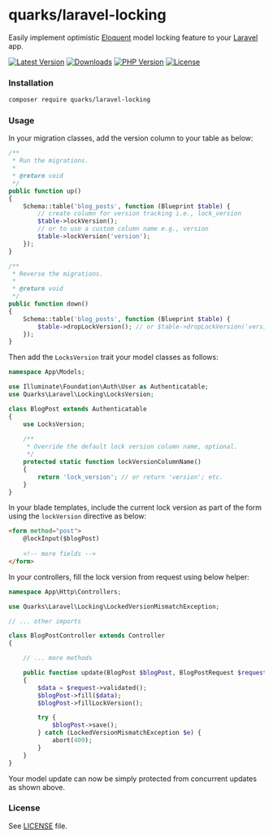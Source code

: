 # quarks/laravel-locking

Easily implement optimistic [Eloquent](https://laravel.com/docs/6.x/eloquent) model locking feature to your [Laravel](https://laravel.com/) app.

[![Latest Version][latest-version-image]][latest-version-url]
[![Downloads][downloads-image]][downloads-url]
[![PHP Version][php-version-image]][php-version-url]
[![License][license-image]](LICENSE)

### Installation

```bash
composer require quarks/laravel-locking
```

### Usage

In your migration classes, add the version column to your table as below:

```php
/**
 * Run the migrations.
 *
 * @return void
 */
public function up()
{
    Schema::table('blog_posts', function (Blueprint $table) {
        // create column for version tracking i.e., lock_version
        $table->lockVersion();
        // or to use a custom column name e.g., version
        $table->lockVersion('version');
    });
}

/**
 * Reverse the migrations.
 *
 * @return void
 */
public function down()
{
    Schema::table('blog_posts', function (Blueprint $table) {
        $table->dropLockVersion(); // or $table->dropLockVersion('version');
    });
}
```

Then add the `LocksVersion` trait your model classes as follows:

```php
namespace App\Models;

use Illuminate\Foundation\Auth\User as Authenticatable;
use Quarks\Laravel\Locking\LocksVersion;

class BlogPost extends Authenticatable
{
    use LocksVersion;
    
    /**
     * Override the default lock version column name, optional.
     */
    protected static function lockVersionColumnName()
    {
        return 'lock_version'; // or return 'version'; etc.
    }
}
```

In your blade templates, include the current lock version as part of the form using the `lockVersion` directive as below:

```html
<form method="post">
    @lockInput($blogPost)
    
    <!-- more fields -->
</form>
```

In your controllers, fill the lock version from request using below helper:

```php
namespace App\Http\Controllers;

use Quarks\Laravel\Locking\LockedVersionMismatchException;

// ... other imports

class BlogPostController extends Controller
{

    // ... more methods

    public function update(BlogPost $blogPost, BlogPostRequest $request)
    {
        $data = $request->validated();
        $blogPost->fill($data);
        $blogPost->fillLockVersion();

        try {
            $blogPost->save();
        } catch (LockedVersionMismatchException $e) {
            abort(409);
        }
    }
}
```

Your model update can now be simply protected from concurrent updates as shown above.

### License

See [LICENSE](LICENSE) file.

[latest-version-image]: https://img.shields.io/github/release/qtsolv/laravel-locking.svg?style=flat-square
[latest-version-url]: https://github.com/qtsolv/laravel-locking/releases
[downloads-image]: https://img.shields.io/packagist/dt/quarks/laravel-locking.svg?style=flat-square
[downloads-url]: https://packagist.org/packages/quarks/laravel-locking
[php-version-image]: http://img.shields.io/badge/php-7.2+-8892be.svg?style=flat-square
[php-version-url]: https://www.php.net/downloads
[license-image]: https://img.shields.io/badge/license-MIT-brightgreen.svg?style=flat-square
